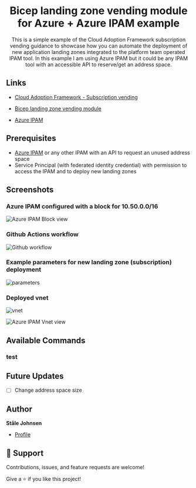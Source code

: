 <h1 align="center">Bicep landing zone vending module for Azure + Azure IPAM example </h1>

<p align="center">This is a simple example of the Cloud Adoption Framework subscription vending guidance to showcase how you can automate the deployment of new application landing zones integrated to the platform team operated IPAM tool. In this example I am using Azure IPAM but it could be any IPAM tool with an accessible API to reserve/get an address space. </p>

## Links

- [Cloud Adoption Framework - Subscription vending](https://learn.microsoft.com/en-us/azure/cloud-adoption-framework/ready/landing-zone/design-area/subscription-vending "Cloud Adoption Framework - Subscription vending")

- [Bicep landing zone vending module](https://github.com/Azure/bicep-lz-vending "Bicep landing zone vending module for Azure repo")

- [Azure IPAM](https://github.com/Azure/ipam "Azure IPAM repo")

## Prerequisites 

- [Azure IPAM](https://azure.github.io/ipam/#/deployment/README "Azure IPAM") or any other IPAM with an API to request an unused address space
- Service Principal (with federated identity credential) with permission to access the IPAM and to deploy new landing zones

## Screenshots

### Azure IPAM configured with a block for 10.50.0.0/16

![Azure IPAM Block view](https://user-images.githubusercontent.com/98233333/229578429-1619fdbd-a262-4742-b751-ba5c3058a725.png)

### Github Actions workflow 
![Github workflow](https://user-images.githubusercontent.com/98233333/229582332-b1a0e39d-8d8f-4517-ae32-43865c8a4029.png)

### Example parameters for new landing zone (subscription) deployment
![parameters](https://user-images.githubusercontent.com/98233333/229581348-c0f4787c-5e3e-4804-a1b1-6edc9b6e7ca3.png)

### Deployed vnet 
![vnet](https://user-images.githubusercontent.com/98233333/229580473-08b73e76-7ee4-40f8-a772-0a74ee557978.png)

![Azure IPAM Vnet view](https://user-images.githubusercontent.com/98233333/229579412-b7313133-9148-4af9-9453-4bfd0f5aab71.png)

## Available Commands

### test

## Future Updates

- [ ] Change address space size

## Author

**Ståle Johnsen**

- [Profile](https://github.com/stalejohnsen "Ståle Johnsen")

## 🤝 Support

Contributions, issues, and feature requests are welcome!

Give a ⭐️ if you like this project!
